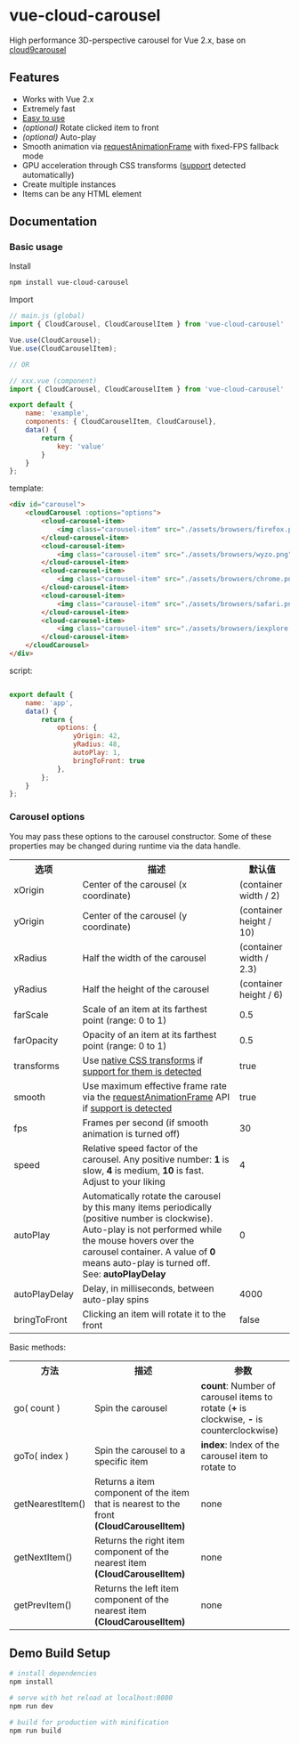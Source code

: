 # vue-cloud-carousel

High performance 3D-perspective carousel for Vue 2.x, base on [cloud9carousel](https://github.com/specious/cloud9carousel)

## Features

- Works with Vue 2.x
- Extremely fast
- [Easy to use](#basic-usage)
- *(optional)* Rotate clicked item to front
- *(optional)* Auto-play
- Smooth animation via [requestAnimationFrame](https://developer.mozilla.org/docs/Web/API/window/requestAnimationFrame) with fixed-FPS fallback mode
- GPU acceleration through CSS transforms ([support](http://caniuse.com/transforms) detected automatically)
- Create multiple instances
- Items can be any HTML element

## Documentation

### Basic usage

Install

``` bash
npm install vue-cloud-carousel
```

Import

```javascript
// main.js (global)
import { CloudCarousel, CloudCarouselItem } from 'vue-cloud-carousel'

Vue.use(CloudCarousel);
Vue.use(CloudCarouselItem);

// OR

// xxx.vue (component)
import { CloudCarousel, CloudCarouselItem } from 'vue-cloud-carousel'

export default {
    name: 'example',
    components: { CloudCarouselItem, CloudCarousel},
    data() {
        return {
            key: 'value'
        }
    }
};


```

template:
```html
<div id="carousel">
    <cloudCarousel :options="options">
        <cloud-carousel-item>
            <img class="carousel-item" src="./assets/browsers/firefox.png" alt="Firefox">
        </cloud-carousel-item>
        <cloud-carousel-item>
            <img class="carousel-item" src="./assets/browsers/wyzo.png" alt="Firefox">
        </cloud-carousel-item>
        <cloud-carousel-item>
            <img class="carousel-item" src="./assets/browsers/chrome.png" alt="Firefox">
        </cloud-carousel-item>
        <cloud-carousel-item>
            <img class="carousel-item" src="./assets/browsers/safari.png" alt="Firefox">
        </cloud-carousel-item>
        <cloud-carousel-item>
            <img class="carousel-item" src="./assets/browsers/iexplore.png" alt="Firefox">
        </cloud-carousel-item>
    </cloudCarousel>
</div>
```

script:
```js

export default {
    name: 'app',
    data() {
        return {
            options: {
                yOrigin: 42,
                yRadius: 48,
                autoPlay: 1,
                bringToFront: true
            },
        };
    }
};
```

### Carousel options

You may pass these options to the carousel constructor.  Some of these properties may be changed during runtime via the data handle.

<table>
  <tr>
    <th>选项</th>
    <th>描述</th>
    <th>默认值</th>
  </tr>
  <tr>
    <td>xOrigin</td>
    <td>Center of the carousel (x coordinate)</td>
    <td>(container width / 2)</td>
  </tr>
  <tr>
    <td>yOrigin</td>
    <td>Center of the carousel (y coordinate)</td>
    <td>(container height / 10)</td>
  </tr>
  <tr>
    <td>xRadius</td>
    <td>Half the width of the carousel</td>
    <td>(container width / 2.3)</td>
  </tr>
  <tr>
    <td>yRadius</td>
    <td>Half the height of the carousel</td>
    <td>(container height / 6)</td>
  </tr>
  <tr>
    <td>farScale</td>
    <td>Scale of an item at its farthest point (range: 0 to 1)</td>
    <td>0.5</td>
  </tr>
  <tr>
    <td>farOpacity</td>
    <td>Opacity of an item at its farthest point (range: 0 to 1)</td>
    <td>0.5</td>
  </tr>
  <tr>
    <td>transforms</td>
    <td>Use <a href="http://learn.shayhowe.com/advanced-html-css/css-transforms">native CSS transforms</a> if <a href="http://caniuse.com/transforms">support for them is detected</a></td>
    <td>true</td>
  </tr>
  <tr>
    <td>smooth</td>
    <td>Use maximum effective frame rate via the <a href="https://developer.mozilla.org/docs/Web/API/window.requestAnimationFrame">requestAnimationFrame</a> API if <a href="http://caniuse.com/requestanimationframe">support is detected</a></td>
    <td>true</td>
  </tr>
  <tr>
    <td>fps</td>
    <td>Frames per second (if smooth animation is turned off)</td>
    <td>30</td>
  </tr>
  <tr>
    <td>speed</td>
    <td>Relative speed factor of the carousel.  Any positive number: <b>1</b> is slow, <b>4</b> is medium, <b>10</b> is fast.  Adjust to your liking</td>
    <td>4</td>
  </tr>
  <tr>
    <td>autoPlay</td>
    <td>Automatically rotate the carousel by this many items periodically (positive number is clockwise).  Auto-play is not performed while the mouse hovers over the carousel container.  A value of <b>0</b> means auto-play is turned off.  See: <b>autoPlayDelay</b></td>
    <td>0</td>
  </tr>
  <tr>
    <td>autoPlayDelay</td>
    <td>Delay, in milliseconds, between auto-play spins</td>
    <td>4000</td>
  </tr>
  <tr>
    <td>bringToFront</td>
    <td>Clicking an item will rotate it to the front</td>
    <td>false</td>
  </tr>
</table>

Basic methods:

<table>
  <tr>
    <th>方法</th>
    <th>描述</th>
    <th>参数</th>
  </tr>
  <tr>
    <td>go( count )</td>
    <td>Spin the carousel</td>
    <td><b>count</b>: Number of carousel items to rotate (<b>+</b> is clockwise, <b>-</b> is counterclockwise)</td>
  </tr>
  <tr>
    <td>goTo( index )</td>
    <td>Spin the carousel to a specific item</td>
    <td><b>index</b>: Index of the carousel item to rotate to</td>
  </tr>
  <tr>
    <td>getNearestItem()</td>
    <td>Returns a item component of the item that is nearest to the front <b>(CloudCarouselItem)</b></td>
    <td>none</td>
  </tr>
  <tr>
    <td>getNextItem()</td>
    <td>Returns the right item component of the nearest item <b>(CloudCarouselItem)</b></td>
    <td>none</td>
  </tr>
  <tr>
    <td>getPrevItem()</td>
    <td>Returns the left item component of the nearest item <b>(CloudCarouselItem)</b></td>
    <td>none</td>
  </tr>
</table>

## Demo Build Setup

``` bash
# install dependencies
npm install

# serve with hot reload at localhost:8080
npm run dev

# build for production with minification
npm run build
```

